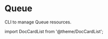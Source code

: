 # Queue

CLI to manage Queue resources.

import DocCardList from '@theme/DocCardList';

<DocCardList />
